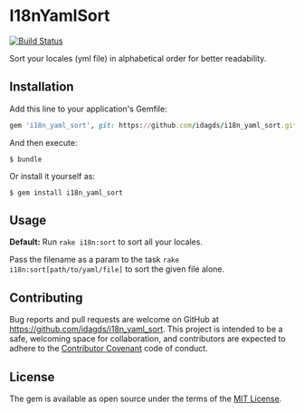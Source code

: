 # I18nYamlSort

[![Build Status](https://travis-ci.org/GovTechSG/i18n_yaml_sort.svg?branch=master)](https://travis-ci.org/GovTechSG/i18n_yaml_sort)

Sort your locales (yml file) in alphabetical order for better readability.

## Installation

Add this line to your application's Gemfile:

```ruby
gem 'i18n_yaml_sort', git: https://github.com/idagds/i18n_yaml_sort.git'
```

And then execute:

    $ bundle

Or install it yourself as:

    $ gem install i18n_yaml_sort

## Usage

**Default:** Run `rake i18n:sort` to sort all your locales.

Pass the filename as a param to the task `rake i18n:sort[path/to/yaml/file]` to sort the given file alone.

## Contributing

Bug reports and pull requests are welcome on GitHub at https://github.com/idagds/i18n_yaml_sort. This project is intended to be a safe, welcoming space for collaboration, and contributors are expected to adhere to the [Contributor Covenant](http://contributor-covenant.org) code of conduct.


## License

The gem is available as open source under the terms of the [MIT License](http://opensource.org/licenses/MIT).


